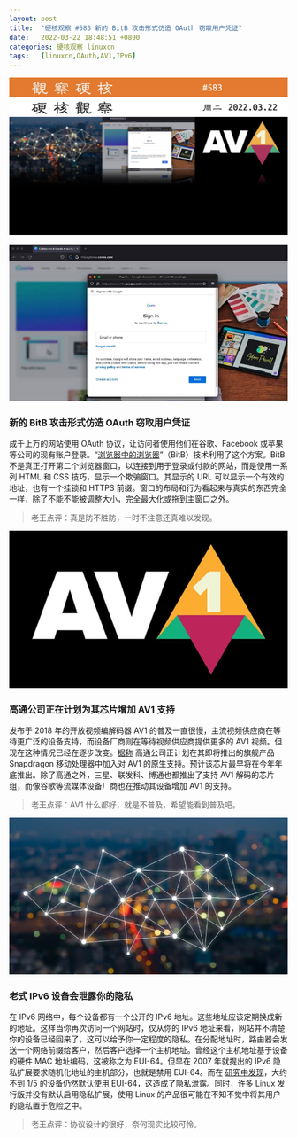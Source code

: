 ```yaml
---
layout: post
title:	"硬核观察 #583 新的 BitB 攻击形式仿造 OAuth 窃取用户凭证"
date:	2022-03-22 18:48:51 +0800 
categories:	硬核观察 linuxcn 
tags:	[linuxcn,OAuth,AV1,IPv6]
---
```



![](/Asserts/Images/album/202203/22/184746kylm867pdy8dlpc8.jpg)


![](/Asserts/Images/album/202203/22/184754dhn0llxs08onllsx.jpg)


### 新的 BitB 攻击形式仿造 OAuth 窃取用户凭证


成千上万的网站使用 OAuth 协议，让访问者使用他们在谷歌、Facebook 或苹果等公司的现有账户登录。“[浏览器中的浏览器](https://arstechnica.com/information-technology/2022/03/behold-a-password-phishing-site-that-can-trick-even-savvy-users/)”（BitB）技术利用了这个方案。BitB 不是真正打开第二个浏览器窗口，以连接到用于登录或付款的网站，而是使用一系列 HTML 和 CSS 技巧，显示一个欺骗窗口。其显示的 URL 可以显示一个有效的地址，也有一个挂锁和 HTTPS 前缀。窗口的布局和行为看起来与真实的东西完全一样，除了不能不能被调整大小，完全最大化或拖到主窗口之外。



> 
> 老王点评：真是防不胜防，一时不注意还真难以发现。
> 
> 
> 


![](/Asserts/Images/album/202203/22/184806uq85iq2oocqojqzc.jpg)


### 高通公司正在计划为其芯片增加 AV1 支持


发布于 2018 年的开放视频编解码器 AV1 的普及一直很慢，主流视频供应商在等待更广泛的设备支持，而设备厂商则在等待视频供应商提供更多的 AV1 视频。但现在这种情况已经在逐步改变。[据称](https://www.protocol.com/newsletters/entertainment/av1-open-video-codec) 高通公司正计划在其即将推出的旗舰产品 Snapdragon 移动处理器中加入对 AV1 的原生支持。预计该芯片最早将在今年年底推出。除了高通之外，三星、联发科、博通也都推出了支持 AV1 解码的芯片组，而像谷歌等流媒体设备厂商也在推动其设备增加 AV1 的支持。



> 
> 老王点评：AV1 什么都好，就是不普及，希望能看到普及吧。
> 
> 
> 


![](/Asserts/Images/album/202203/22/184822zc7dzqb7fddga2do.jpg)


### 老式 IPv6 设备会泄露你的隐私


在 IPv6 网络中，每个设备都有一个公开的 IPv6 地址。这些地址应该定期换成新的地址。这样当你再次访问一个网站时，仅从你的 IPv6 地址来看，网站并不清楚你的设备已经回来了，这可以给予你一定程度的隐私。在分配地址时，路由器会发送一个网络前缀给客户，然后客户选择一个主机地址。曾经这个主机地址基于设备的硬件 MAC 地址编码，这被称之为 EUI-64。但早在 2007 年就提出的 IPv6 隐私扩展要求随机化地址的主机部分，也就是禁用 EUI-64。而在 [研究中发现](https://www.theregister.com/2022/03/22/legacy_ipv6_addressing_standard_enables/)，大约不到 1/5 的设备仍然默认使用 EUI-64，这造成了隐私泄露。同时，许多 Linux 发行版并没有默认启用隐私扩展，使用 Linux 的产品很可能在不知不觉中将其用户的隐私置于危险之中。



> 
> 老王点评：协议设计的很好，奈何现实比较可怜。
> 
> 
>
